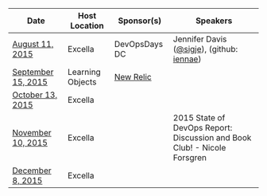 |Date|Host Location|Sponsor(s)|Speakers|
|----|-------------|----------|--------|
|[August 11, 2015](http://www.meetup.com/DevOpsDC/events/220944711/)| Excella | DevOpsDays DC | Jennifer Davis ([@sigje](https://twitter.com/sigje)), (github:  [iennae](https://github.com/iennae)) |
|[September 15, 2015](http://www.meetup.com/DevOpsDC/events/220944729/)| Learning Objects | [New Relic](http://newrelic.com/)  |  |
|[October 13, 2015](http://www.meetup.com/DevOpsDC/events/220944740/)| Excella |  |  |
|[November 10, 2015](http://www.meetup.com/DevOpsDC/events/220944748/)| Excella |  | 2015 State of DevOps Report: Discussion and Book Club! - Nicole Forsgren |
|[December 8, 2015](http://www.meetup.com/DevOpsDC/events/220944756/)| Excella |  |  |
